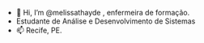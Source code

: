 - 👋 Hi, I’m @melissathayde ,  enfermeira de formação.
- Estudante de  Análise e Desenvolvimento de Sistemas
- 📫 Recife, PE.

<!---
melissathayde/melissathayde is a ✨ special ✨ repository because its `README.md` (this file) appears on your GitHub profile.
You can click the Preview link to take a look at your changes.
--->
